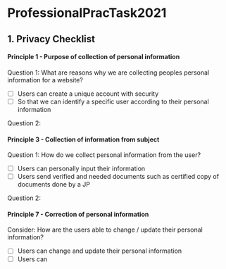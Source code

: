 # ProfessionalPracTask2021

## 1. Privacy Checklist
#### Principle 1 - Purpose of collection of personal information

Question 1: What are reasons why we are collecting peoples personal information for a website?
- [ ] Users can create a unique account with security
- [ ] So that we can identify a specific user according to their personal information

Question 2: 

#### Principle 3 - Collection of information from subject

Question 1: How do we collect personal information from the user?
- [ ] Users can personally input their information 
- [ ] Users send verified and needed documents such as certified copy of documents done by a JP

Question 2: 

#### Principle 7 - Correction of personal information

Consider: How are the users able to change / update their personal information?
- [ ] Users can change and update their personal information
- [ ] Users can 
